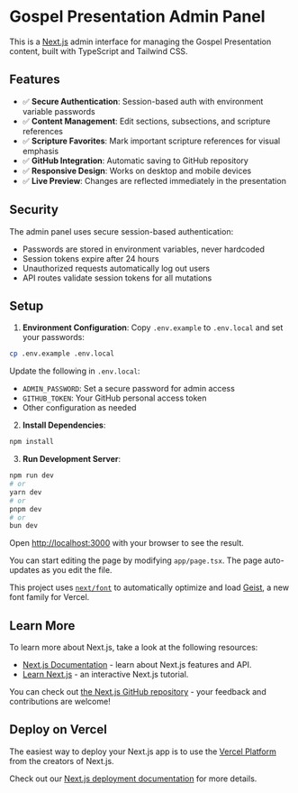 # Gospel Presentation Admin Panel

This is a [Next.js](https://nextjs.org) admin interface for managing the Gospel Presentation content, built with TypeScript and Tailwind CSS.

## Features

- ✅ **Secure Authentication**: Session-based auth with environment variable passwords
- ✅ **Content Management**: Edit sections, subsections, and scripture references
- ✅ **Scripture Favorites**: Mark important scripture references for visual emphasis
- ✅ **GitHub Integration**: Automatic saving to GitHub repository
- ✅ **Responsive Design**: Works on desktop and mobile devices
- ✅ **Live Preview**: Changes are reflected immediately in the presentation

## Security

The admin panel uses secure session-based authentication:
- Passwords are stored in environment variables, never hardcoded
- Session tokens expire after 24 hours
- Unauthorized requests automatically log out users
- API routes validate session tokens for all mutations

## Setup

1. **Environment Configuration**: Copy `.env.example` to `.env.local` and set your passwords:

```bash
cp .env.example .env.local
```

Update the following in `.env.local`:
- `ADMIN_PASSWORD`: Set a secure password for admin access
- `GITHUB_TOKEN`: Your GitHub personal access token
- Other configuration as needed

2. **Install Dependencies**:

```bash
npm install
```

3. **Run Development Server**:

```bash
npm run dev
# or
yarn dev
# or
pnpm dev
# or
bun dev
```

Open [http://localhost:3000](http://localhost:3000) with your browser to see the result.

You can start editing the page by modifying `app/page.tsx`. The page auto-updates as you edit the file.

This project uses [`next/font`](https://nextjs.org/docs/app/building-your-application/optimizing/fonts) to automatically optimize and load [Geist](https://vercel.com/font), a new font family for Vercel.

## Learn More

To learn more about Next.js, take a look at the following resources:

- [Next.js Documentation](https://nextjs.org/docs) - learn about Next.js features and API.
- [Learn Next.js](https://nextjs.org/learn) - an interactive Next.js tutorial.

You can check out [the Next.js GitHub repository](https://github.com/vercel/next.js) - your feedback and contributions are welcome!

## Deploy on Vercel

The easiest way to deploy your Next.js app is to use the [Vercel Platform](https://vercel.com/new?utm_medium=default-template&filter=next.js&utm_source=create-next-app&utm_campaign=create-next-app-readme) from the creators of Next.js.

Check out our [Next.js deployment documentation](https://nextjs.org/docs/app/building-your-application/deploying) for more details.
